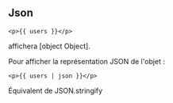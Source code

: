 ## Json

    <p>{{ users }}</p>

affichera [object Object].

Pour afficher la représentation JSON de l'objet :

    <p>{{ users | json }}</p>

Équivalent de JSON.stringify
